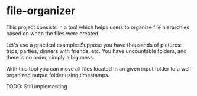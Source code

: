 # file-organizer

This project consists in a tool which helps users to organize file hierarchies based on when the files were created.

Let's use a practical example:
Suppose you have thousands of pictures: trips, parties, dinners with friends, etc. You have uncountable folders, and there is no order, simply a big mess.

With this tool you can move all files located in an given input folder to a well organized output folder using timestamps.

TODO:
Still implementing